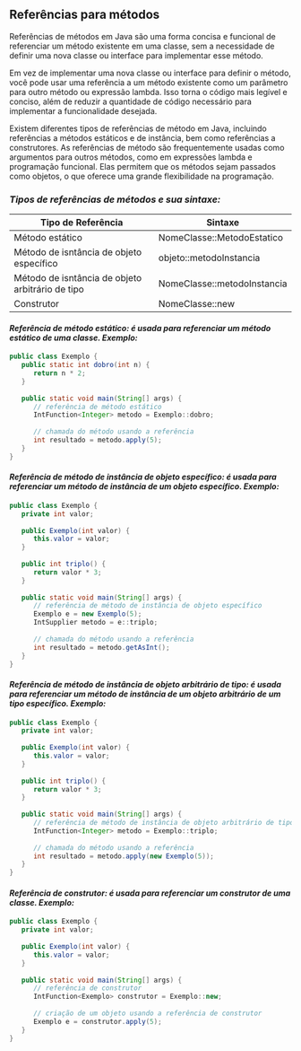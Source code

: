## **Referências para métodos**

Referências de métodos em Java são uma forma concisa e funcional de referenciar um método existente em uma classe, sem a necessidade de definir uma nova classe ou interface para implementar esse método.

Em vez de implementar uma nova classe ou interface para definir o método, você pode usar uma referência a um método existente como um parâmetro para outro método ou expressão lambda. Isso torna o código mais legível e conciso, além de reduzir a quantidade de código necessário para implementar a funcionalidade desejada.

Existem diferentes tipos de referências de método em Java, incluindo referências a métodos estáticos e de instância, bem como referências a construtores. As referências de método são frequentemente usadas como argumentos para outros métodos, como em expressões lambda e programação funcional. Elas permitem que os métodos sejam passados como objetos, o que oferece uma grande flexibilidade na programação.

### ***Tipos de referências de métodos e sua sintaxe:***
| Tipo de Referência | Sintaxe |
| -------- | -------- |
| Método estático | NomeClasse::MetodoEstatico |
| Método de isntância de objeto específico | objeto::metodoInstancia |
| Método de isntância de objeto arbitrário de tipo | NomeClasse::metodoInstancia |
| Construtor | NomeClasse::new |


#### ***Referência de método estático: é usada para referenciar um método estático de uma classe. Exemplo:***

```java
public class Exemplo {
   public static int dobro(int n) {
      return n * 2;
   }
   
   public static void main(String[] args) {
      // referência de método estático
      IntFunction<Integer> metodo = Exemplo::dobro;
      
      // chamada do método usando a referência
      int resultado = metodo.apply(5);
   }
}
```

#### ***Referência de método de instância de objeto específico: é usada para referenciar um método de instância de um objeto específico. Exemplo:***

```java
public class Exemplo {
   private int valor;
   
   public Exemplo(int valor) {
      this.valor = valor;
   }
   
   public int triplo() {
      return valor * 3;
   }
   
   public static void main(String[] args) {
      // referência de método de instância de objeto específico
      Exemplo e = new Exemplo(5);
      IntSupplier metodo = e::triplo;
      
      // chamada do método usando a referência
      int resultado = metodo.getAsInt();
   }
}
```

#### ***Referência de método de instância de objeto arbitrário de tipo: é usada para referenciar um método de instância de um objeto arbitrário de um tipo específico. Exemplo:***

```java
public class Exemplo {
   private int valor;
   
   public Exemplo(int valor) {
      this.valor = valor;
   }
   
   public int triplo() {
      return valor * 3;
   }
   
   public static void main(String[] args) {
      // referência de método de instância de objeto arbitrário de tipo
      IntFunction<Integer> metodo = Exemplo::triplo;
      
      // chamada do método usando a referência
      int resultado = metodo.apply(new Exemplo(5));
   }
}
```

#### ***Referência de construtor: é usada para referenciar um construtor de uma classe. Exemplo:***

```java
public class Exemplo {
   private int valor;
   
   public Exemplo(int valor) {
      this.valor = valor;
   }
   
   public static void main(String[] args) {
      // referência de construtor
      IntFunction<Exemplo> construtor = Exemplo::new;
      
      // criação de um objeto usando a referência de construtor
      Exemplo e = construtor.apply(5);
   }
}
```
